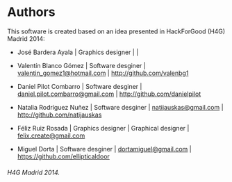 # Authors

This software is created based on an idea presented in HackForGood (H4G) Madrid 2014:

* José Bardera Ayala        |   Graphics designer   |                                   |   

* Valentín Blanco Gómez     |   Software desginer   |	valentin_gomez1@hotmail.com     |   http://github.com/valenbg1
	
* Daniel Pilot Combarro 	|   Software desginer   |	daniel.pilot.combarro@gmail.com |	http://github.com/danielpilot

* Natalia Rodríguez Nuñez   |   Software desginer   |   natijauskas@gmail.com           |   http://github.com/natijauskas

* Féliz Ruiz Rosada 	    |   Graphics designer   |   Graphical designer              |   felix.create@gmail.com

* Miguel Dorta              |   Software desginer   |   dortamiguel@gmail.com           |   https://github.com/ellipticaldoor

  
###### H4G Madrid 2014.
